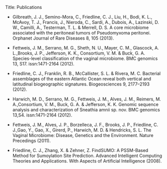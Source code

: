 Title: Publications

* Gilbreath, J. J., Semino-Mora, C., Friedline, C. J., Liu, H., Bodi, K. L.,
McAvoy, T. J., Francis, J., Nieroda, C., Sardi, A., Dubois, A., Lazinski,
D. W., Camilli, A., Testerman, T. L. & Merrell, D. S. A core microbiome
associated with the peritoneal tumors of Pseudomyxoma peritonei.
Orphanet Journal of Rare Diseases 8, 105 (2013).

* Fettweis, J. M., Serrano, M. G., Sheth, N. U., Mayer, C. M., Glascock,
A. L.,Brooks, J. P., Jefferson, K. K., Consortium, V. M. & Buck, G. A.
Species-level classification of the vaginal microbiome. BMC genomics 13,
S17. issn:1471-2164 (2012).

* Friedline, C. J., Franklin, R. B., McCallister, S. L. & Rivera, M. C.
Bacterial assemblages of the eastern Atlantic Ocean reveal both vertical
and latitudinal biogeographic signatures. Biogeosciences 9, 2177–2193 (2012).

* Harwich, M. D., Serrano, M. G., Fettweis, J. M., Alves, J. M., Reimers,
M. A.,Consortium, V. M., Buck, G. A. & Jefferson, K. K. Genomic sequence
analysis and characterization of Sneathia amnii sp. nov.
BMC genomics 13,S4. issn:1471-2164 (2012).

* Fettweis, J. M.,
Alves, J. P., Borzelleca, J. F., Brooks, J. P., Friedline, C. J.,Gao,
Y., Gao, X., Girerd, P., Harwich, M. D. & Hendricks, S. L. The
Vaginal Microbiome: Disease, Genetics and the Environment. Nature
Precedings (2011).

* Friedline, C. J., Zhang, X. & Zehner, Z. FindSUMO: A PSSM-Based Method
for Sumoylation Site Prediction. Advanced Intelligent Computing Theories
and Applications. With Aspects of Artificial Intelligence (2008).
